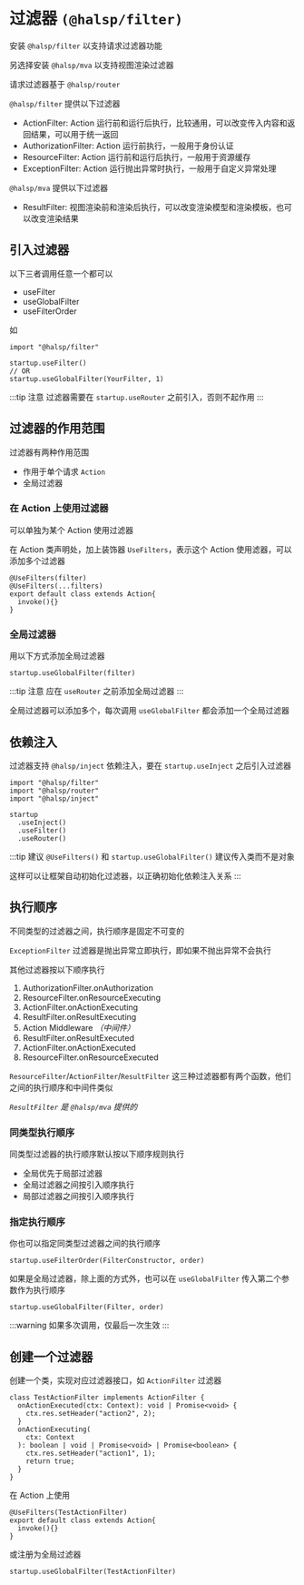 # 过滤器 `(@halsp/filter)`

安装 `@halsp/filter` 以支持请求过滤器功能

另选择安装 `@halsp/mva` 以支持视图渲染过滤器

请求过滤器基于 `@halsp/router`

`@halsp/filter` 提供以下过滤器

- ActionFilter: Action 运行前和运行后执行，比较通用，可以改变传入内容和返回结果，可以用于统一返回
- AuthorizationFilter: Action 运行前执行，一般用于身份认证
- ResourceFilter: Action 运行前和运行后执行，一般用于资源缓存
- ExceptionFilter: Action 运行抛出异常时执行，一般用于自定义异常处理

`@halsp/mva` 提供以下过滤器

- ResultFilter: 视图渲染前和渲染后执行，可以改变渲染模型和渲染模板，也可以改变渲染结果

## 引入过滤器

以下三者调用任意一个都可以

- useFilter
- useGlobalFilter
- useFilterOrder

如

```TS
import "@halsp/filter"

startup.useFilter()
// OR
startup.useGlobalFilter(YourFilter, 1)
```

:::tip 注意
过滤器需要在 `startup.useRouter` 之前引入，否则不起作用
:::

## 过滤器的作用范围

过滤器有两种作用范围

- 作用于单个请求 `Action`
- 全局过滤器

### 在 Action 上使用过滤器

可以单独为某个 Action 使用过滤器

在 Action 类声明处，加上装饰器 `UseFilters`，表示这个 Action 使用滤器，可以添加多个过滤器

```TS
@UseFilters(filter)
@UseFilters(...filters)
export default class extends Action{
  invoke(){}
}
```

### 全局过滤器

用以下方式添加全局过滤器

```TS
startup.useGlobalFilter(filter)
```

:::tip 注意
应在 `useRouter` 之前添加全局过滤器
:::

全局过滤器可以添加多个，每次调用 `useGlobalFilter` 都会添加一个全局过滤器

## 依赖注入

过滤器支持 `@halsp/inject` 依赖注入，要在 `startup.useInject` 之后引入过滤器

```TS
import "@halsp/filter"
import "@halsp/router"
import "@halsp/inject"

startup
  .useInject()
  .useFilter()
  .useRouter()
```

:::tip 建议
`@UseFilters()` 和 `startup.useGlobalFilter()` 建议传入类而不是对象

这样可以让框架自动初始化过滤器，以正确初始化依赖注入关系
:::

## 执行顺序

不同类型的过滤器之间，执行顺序是固定不可变的

`ExceptionFilter` 过滤器是抛出异常立即执行，即如果不抛出异常不会执行

其他过滤器按以下顺序执行

1. AuthorizationFilter.onAuthorization
2. ResourceFilter.onResourceExecuting
3. ActionFilter.onActionExecuting
4. ResultFilter.onResultExecuting
5. Action Middleware _（中间件）_
6. ResultFilter.onResultExecuted
7. ActionFilter.onActionExecuted
8. ResourceFilter.onResourceExecuted

`ResourceFilter`/`ActionFilter`/`ResultFilter` 这三种过滤器都有两个函数，他们之间的执行顺序和中间件类似

_`ResultFilter` 是 `@halsp/mva` 提供的_

### 同类型执行顺序

同类型过滤器的执行顺序默认按以下顺序规则执行

- 全局优先于局部过滤器
- 全局过滤器之间按引入顺序执行
- 局部过滤器之间按引入顺序执行

### 指定执行顺序

你也可以指定同类型过滤器之间的执行顺序

```TS
startup.useFilterOrder(FilterConstructor, order)
```

如果是全局过滤器，除上面的方式外，也可以在 `useGlobalFilter` 传入第二个参数作为执行顺序

```TS
startup.useGlobalFilter(Filter, order)
```

:::warning
如果多次调用，仅最后一次生效
:::

## 创建一个过滤器

创建一个类，实现对应过滤器接口，如 `ActionFilter` 过滤器

```TS
class TestActionFilter implements ActionFilter {
  onActionExecuted(ctx: Context): void | Promise<void> {
    ctx.res.setHeader("action2", 2);
  }
  onActionExecuting(
    ctx: Context
  ): boolean | void | Promise<void> | Promise<boolean> {
    ctx.res.setHeader("action1", 1);
    return true;
  }
}
```

在 Action 上使用

```TS
@UseFilters(TestActionFilter)
export default class extends Action{
  invoke(){}
}
```

或注册为全局过滤器

```TS
startup.useGlobalFilter(TestActionFilter)
```
